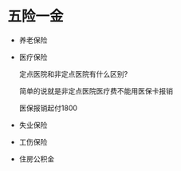# 五险一金

- 养老保险

- 医疗保险

  定点医院和非定点医院有什么区别?

  简单的说就是非定点医院医疗费不能用医保卡报销

  医保报销起付1800

- 失业保险
- 工伤保险
- 住房公积金